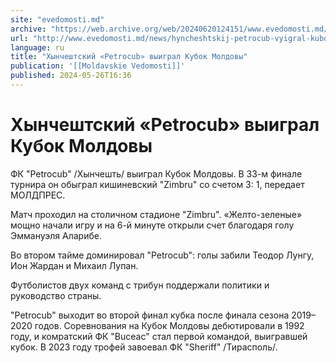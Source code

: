 ```yaml
---
site: "evedomosti.md"
archive: "https://web.archive.org/web/20240620124151/www.evedomosti.md/news/hyncheshtskij-petrocub-vyigral-kubok-moldovy"
url: "http://www.evedomosti.md/news/hyncheshtskij-petrocub-vyigral-kubok-moldovy"
language: ru
title: "Хынчештский «Petrocub» выиграл Кубок Молдовы"
publication: '[[Moldavskie Vedomosti]]'
published: 2024-05-26T16:36
---
```


# Хынчештский «Petrocub» выиграл Кубок Молдовы

ФК "Petrocub" /Хынчешть/ выиграл Кубок Молдовы. В 33-м финале турнира он обыграл кишиневский "Zimbru" со счетом 3: 1, передает МОЛДПРЕС.

Матч проходил на столичном стадионе "Zimbru". «Желто-зеленые» мощно начали игру и на 6-й минуте открыли счет благодаря голу Эммануэля Аларибе.

Во втором тайме доминировал "Petrocub": голы забили Теодор Лунгу, Ион Жардан и Михаил Лупан.

Футболистов двух команд с трибун поддержали политики и руководство страны.

"Petrocub" выходит во второй финал кубка после финала сезона 2019–2020 годов. Соревнования на Кубок Молдовы дебютировали в 1992 году, и комратский ФК "Buceac" стал первой командой, выигравшей кубок. В 2023 году трофей завоевал ФК "Sheriff" /Тирасполь/.